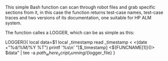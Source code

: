 This simple Bash function can scan through robot files and grab specific sections from it, 
in this case the function returns test-case names, test-case traces and two versions of its 
documentation, one suitable for HP ALM system.

The function calles a LOGGER, which can be as simple as this:

LOGGER(){
local data=$1
    local _timestamp
    read _timestamp < <(date +"%d/%M/%Y %T")
    printf '%s\n' "[$\_timestamp] <${FUNCNAME[1]}()> $data" | tee -a ${path_where_script_running}/${logger_file}
}
